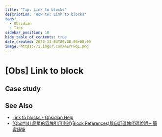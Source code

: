 ```yaml
---
title: "Tip: Link to blocks"
description: "How to: Link to blocks"
tags:
  - Obsidian
  - Tips
sidebar_position: 10
hide_table_of_contents: true
date_created: 2022-11-03T00:00:00+08:00
image: https://i.imgur.com/mErPwqL.png
---
```


# [Obs] Link to block

## Case study

## See Also

- [Link to blocks - Obsidian Help](https://help.obsidian.md/How+to/Link+to+blocks)
- [[Obs#14] 簡單的區塊引用測試(Block References)與自訂區塊代碼說明 – 簡睿隨筆](https://jdev.tw/blog/6448/obsidian-block-reference)
